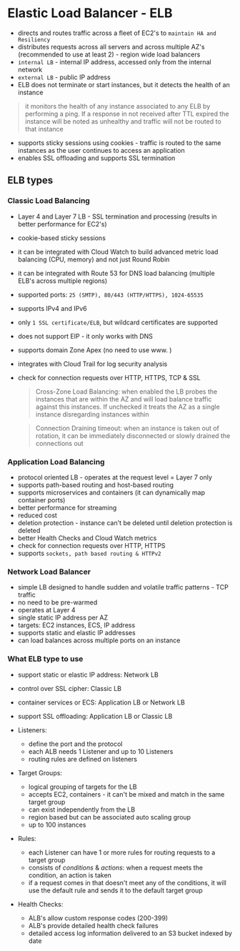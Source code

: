 # Elastic Load Balancer - ELB #

- directs and routes traffic across a fleet of EC2's to `maintain HA and Resiliency`
- distributes requests across all servers and across multiple AZ's (recommended to use at least 2) - region wide load balancers
- `internal LB` - internal IP address, accessed only from the internal network 
- `external LB` - public IP address
- ELB does not terminate or start instances, but it detects the health of an instance

> it monitors the health of any instance associated to any ELB by performing a ping. If a response in not received after TTL expired the instance will be noted as unhealthy and traffic will not be routed to that instance

- supports sticky sessions using cookies - traffic is routed to the same instances as the user continues to access an application
- enables SSL offloading and supports SSL termination

## ELB types ##

### Classic Load Balancing ###
- Layer 4 and Layer 7 LB - SSL termination and processing (results in better performance for EC2's)
- cookie-based sticky sessions
- it can be integrated with Cloud Watch to build advanced metric load balancing (CPU, memory) and not just Round Robin 
- it can be integrated with Route 53 for DNS load balancing (multiple ELB's across multiple regions)
- supported ports: `25 (SMTP), 80/443 (HTTP/HTTPS), 1024-65535`
- supports IPv4 and IPv6
- only `1 SSL certificate/ELB`, but wildcard certificates are supported
- does not support EIP - it only works with DNS
- supports domain Zone Apex (no need to use www. )
- integrates with Cloud Trail for log security analysis
- check for connection requests over HTTP, HTTPS, TCP & SSL
  
    > Cross-Zone Load Balancing: when enabled the LB probes the instances that are within the AZ and will load balance traffic against this instances. If unchecked it treats the AZ as a single instance disregarding instances within
    
    > Connection Draining timeout: when an instance is taken out of rotation, it can be immediately disconnected or slowly drained the connections out
  
### Application Load Balancing ###
- protocol oriented LB - operates at the request level = Layer 7 only
- supports path-based routing and host-based routing
- supports microservices and containers (it can dynamically map container ports)
- better performance for streaming
- reduced cost
- deletion protection - instance can't be deleted until deletion protection is deleted
- better Health Checks and Cloud Watch metrics
- check for connection requests over HTTP, HTTPS
- supports `sockets, path based routing & HTTPv2` 
  
 ### Network Load Balancer ###
 - simple LB designed to handle sudden and volatile traffic patterns - TCP traffic
 - no need to be pre-warmed
 - operates at Layer 4
 - single static IP address per AZ
 - targets: EC2 instances, ECS, IP address
 - supports static and elastic IP addresses
 - can load balances across multiple ports on an instance
 
 ### What ELB type to use ###
 - support static or elastic IP address: Network LB
 - control over SSL cipher: Classic LB
 - container services or ECS: Application LB or Network LB
 - support SSL offloading: Application LB or Classic LB
 
- Listeners: 
  - define the port and the protocol
  - each ALB needs 1 Listener and up to 10 Listeners
  - routing rules are defined on listeners
  
- Target Groups:
  - logical grouping of targets for the LB
  - accepts EC2, containers - it can't be mixed and match in the same target group
  - can exist independently from the LB
  - region based but can be associated auto scaling group
  - up to 100 instances
  
- Rules: 
  - each Listener can have 1 or more rules for routing requests to a target group
  - consists of _conditions_ & _actions_: when a request meets the condition, an action is taken
  - if a request comes in that doesn't meet any of the conditions, it will use the default rule and sends it to the default target group
  
- Health Checks:
  - ALB's allow custom response codes (200-399)
  - ALB's provide detailed health check failures
  - detailed access log information delivered to an S3 bucket indexed by date

